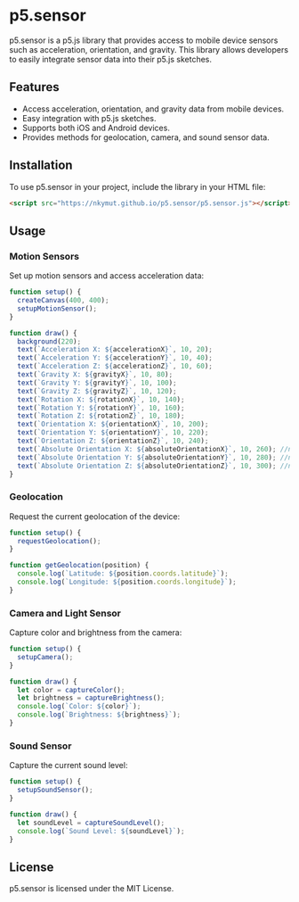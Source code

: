 # p5.sensor

p5.sensor is a p5.js library that provides access to mobile device sensors such as acceleration, orientation, and gravity. This library allows developers to easily integrate sensor data into their p5.js sketches.

## Features

- Access acceleration, orientation, and gravity data from mobile devices.
- Easy integration with p5.js sketches.
- Supports both iOS and Android devices.
- Provides methods for geolocation, camera, and sound sensor data.

## Installation

To use p5.sensor in your project, include the library in your HTML file:

```html
<script src="https://nkymut.github.io/p5.sensor/p5.sensor.js"></script>
```

## Usage

### Motion Sensors

Set up motion sensors and access acceleration data:

```javascript
function setup() {
  createCanvas(400, 400);
  setupMotionSensor();
}

function draw() {
  background(220);
  text(`Acceleration X: ${accelerationX}`, 10, 20);
  text(`Acceleration Y: ${accelerationY}`, 10, 40);
  text(`Acceleration Z: ${accelerationZ}`, 10, 60);
  text(`Gravity X: ${gravityX}`, 10, 80);
  text(`Gravity Y: ${gravityY}`, 10, 100);
  text(`Gravity Z: ${gravityZ}`, 10, 120);
  text(`Rotation X: ${rotationX}`, 10, 140);
  text(`Rotation Y: ${rotationY}`, 10, 160);
  text(`Rotation Z: ${rotationZ}`, 10, 180);
  text(`Orientation X: ${orientationX}`, 10, 200);
  text(`Orientation Y: ${orientationY}`, 10, 220);
  text(`Orientation Z: ${orientationZ}`, 10, 240);
  text(`Absolute Orientation X: ${absoluteOrientationX}`, 10, 260); //not supported by iOS
  text(`Absolute Orientation Y: ${absoluteOrientationY}`, 10, 280); //not supported by iOS
  text(`Absolute Orientation Z: ${absoluteOrientationZ}`, 10, 300); //not supported by iOS
}
```

### Geolocation

Request the current geolocation of the device:

```javascript
function setup() {
  requestGeolocation();
}

function getGeolocation(position) {
  console.log(`Latitude: ${position.coords.latitude}`);
  console.log(`Longitude: ${position.coords.longitude}`);
}
```

### Camera and Light Sensor

Capture color and brightness from the camera:

```javascript
function setup() {
  setupCamera();
}

function draw() {
  let color = captureColor();
  let brightness = captureBrightness();
  console.log(`Color: ${color}`);
  console.log(`Brightness: ${brightness}`);
}
```

### Sound Sensor

Capture the current sound level:

```javascript
function setup() {
  setupSoundSensor();
}

function draw() {
  let soundLevel = captureSoundLevel();
  console.log(`Sound Level: ${soundLevel}`);
}
```

## License

p5.sensor is licensed under the MIT License.
